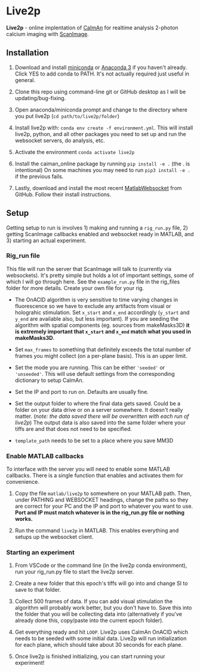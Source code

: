 # Live2p

**Live2p** - online implentation of [CaImAn](https://github.com/flatironinstitute/CaImAn) for realtime analysis 2-photon calcium imaging with [ScanImage](http://scanimage.vidriotechnologies.com/).

## Installation

1. Download and install [miniconda](https://docs.conda.io/en/latest/miniconda.html) or [Anaconda 3](https://www.anaconda.com/products/individual) if you haven't already. Click YES to add conda to PATH. It's not actually required just useful in general.

1. Clone this repo using command-line git or GitHub desktop as I will be updating/bug-fixing.

1. Open anaconda/miniconda prompt and change to the directory where you put live2p (`cd path/to/live2p/folder`)

1. Install live2p with:  `conda env create -f environment.yml`. This will install live2p, python, and all other packages you need to set up and run the websocket servers, do analysis, etc.

1. Activate the environment `conda activate live2p`

1. Install the caiman_online package by running `pip install -e .` (the . is intentional) On some machines you may need to run `pip3 install -e .` if the previous fails.

1. Lastly, download and install the most recent [MatlabWebsocket](https://github.com/jebej/MatlabWebSocket) from GitHub. Follow their install instructions.

## Setup

Getting setup to run is involves 1) making and running a `rig_run.py`  file, 2) getting ScanImage callbacks enabled and websocket ready in MATLAB, and 3) starting an actual experiment.

### Rig_run file

This file will run the server that ScanImage will talk to (currently via websockets). It's pretty simple but holds a lot of important settings, some of which I will go through here. See the `example_run.py` file in the rig_files folder for more details. Create your own file for your rig.

* The OnACID algorithm is very sensitive to time varying changes in fluorescence so we have to exclude any artifacts from visual or holograhic stimulation. Set `x_start` and `x_end` accordingly (`y_start` and `y_end` are available also, but less important). If you are seeding the algorithm with spatial components (eg. sources from makeMasks3D) **it is extremely important that `x_start` and `x_end` match what you used in makeMasks3D**.

* Set `max_frames` to something that definitely exceeds the total number of frames you might collect (on a per-plane basis). This is an upper limit.

* Set the mode you are running. This can be either `'seeded'` or `'unseeded'`. This will use default settings from the corresponding dictionary to setup CaImAn.

* Set the IP and port to run on. Defaults are usually fine.

* Set the output folder to where the final data gets saved. Could be a folder on your data drive or on a server somewhere. It doesn't really matter. (_note: the data saved there will be overwritten with each run of live2p_) The output data is also saved into the same folder where your tiffs are and that does not need to be specified.

* `template_path` needs to be set to a place where you save MM3D

### Enable MATLAB callbacks
To interface with the server you will need to enable some MATLAB callbacks. There is a single function that enables and activates them for convenience.

1. Copy the file `matlab/live2p` to somewhere on your MATLAB path. Then, under PATHING and WEBSOCKET headings, change the paths so they are correct for your PC and the IP and port to whatever you want to use. **Port and IP must match whatever is in the rig_run.py file or nothing works.**

1. Run the command `live2p` in MATLAB. This enables everything and setups up the websocket client.

### Starting an experiment

1. From VSCode or the command line (in the live2p conda environment), run your rig_run.py file to start the live2p server.

1. Create a new folder that this epoch's tiffs will go into and change SI to save to that folder.

1. Collect 500 frames of data. If you can add visual stimulation the algorithm will probably work better, but you don't have to. Save this into the folder that you will be collecting data into (alternatively if you've already done this, copy/paste into the current epoch folder).

1. Get everything ready and hit `LOOP`. Live2p uses CaImAn OnACID which needs to be seeded with some initial data. Live2p will run initialization for each plane, which should take about 30 seconds for each plane.

1. Once live2p is finished initializing, you can start running your experiment!